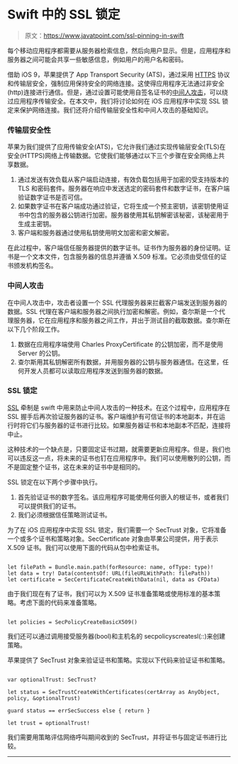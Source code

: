 # Swift 中的 SSL 锁定

> 原文：<https://www.javatpoint.com/ssl-pinning-in-swift>

每个移动应用程序都需要从服务器检索信息，然后向用户显示。但是，应用程序和服务器之间可能会共享一些敏感信息，例如用户的用户名和密码。

借助 iOS 9，苹果提供了 App Transport Security (ATS)，通过采用 [HTTPS](https://www.javatpoint.com/https) 协议和传输层安全，强制应用保持安全的网络连接。这使得应用程序无法通过非安全(http)连接进行通信。但是，通过设置可能使用自签名证书的[中间人攻击](https://www.javatpoint.com/man-in-the-middle-attacks)，可以绕过应用程序传输安全。在本文中，我们将讨论如何在 iOS 应用程序中实现 SSL 锁定来保护网络连接。我们还将介绍传输层安全性和中间人攻击的基础知识。

### 传输层安全性

苹果为我们提供了应用传输安全(ATS)，它允许我们通过实现传输层安全(TLS)在安全(HTTPS)网络上传输数据。它使我们能够通过以下三个步骤在安全网络上共享数据。

1.  通过发送有效负载从客户端启动连接，有效负载包括用于加密的受支持版本的 TLS 和密码套件。服务器在响应中发送选定的密码套件和数字证书，在客户端验证数字证书是否可信。
2.  如果数字证书在客户端成功通过验证，它将生成一个预主密钥，该密钥使用证书中包含的服务器公钥进行加密。服务器使用其私钥解密该秘密，该秘密用于生成主密钥。
3.  客户端和服务器通过使用私钥使用明文加密和密文解密。

在此过程中，客户端信任服务器提供的数字证书。证书作为服务器的身份证明。证书是一个文本文件，包含服务器的信息并遵循 X.509 标准。它必须由受信任的证书颁发机构签名。

### 中间人攻击

在中间人攻击中，攻击者设置一个 SSL 代理服务器来拦截客户端发送到服务器的数据。SSL 代理在客户端和服务器之间执行加密和解密。例如，查尔斯是一个代理服务器，它在应用程序和服务器之间工作，并出于测试目的截取数据。查尔斯在以下几个阶段工作。

1.  数据在应用程序端使用 Charles ProxyCertificate 的公钥加密，而不是使用 Server 的公钥。
2.  查尔斯用其私钥解密所有数据，并用服务器的公钥与服务器通信。在这里，任何开发人员都可以读取应用程序发送到服务器的数据。

### SSL 锁定

[SSL](https://www.javatpoint.com/ssl-full-form) 牵制是 swift 中用来防止中间人攻击的一种技术。在这个过程中，应用程序在 SSL 握手后再次验证服务器的证书。客户端维护有可信证书的本地副本，并在运行时将它们与服务器的证书进行比较。如果服务器证书和本地副本不匹配，连接将中止。

这种技术的一个缺点是，只要固定证书过期，就需要更新应用程序。但是，我们也可以违反这一点，将未来的证书也钉在应用程序中。我们可以使用散列的公钥，而不是固定整个证书，这在未来的证书中是相同的。

SSL 锁定在以下两个步骤中执行。

1.  首先验证证书的数字签名。该应用程序可能使用任何嵌入的根证书，或者我们可以提供我们的证书。
2.  我们必须根据信任策略测试证书。

为了在 iOS 应用程序中实现 SSL 锁定，我们需要一个 SecTrust 对象，它将准备一个或多个证书和策略对象。SecCertificate 对象由苹果公司提供，用于表示 X.509 证书。我们可以使用下面的代码从包中检索证书。

```

let filePath = Bundle.main.path(forResource: name, ofType: type)!
let data = try! Data(contentsOf: URL(fileURLWithPath: filePath))
let certificate = SecCertificateCreateWithData(nil, data as CFData)

```

由于我们现在有了证书，我们可以为 X.509 证书准备策略或使用标准的基本策略。考虑下面的代码来准备策略。

```

let policies = SecPolicyCreateBasicX509()

```

我们还可以通过调用接受服务器(bool)和主机名的 secpolicyscreatesl(_:_:)来创建策略。

苹果提供了 SecTrust 对象来验证证书和策略。实现以下代码来验证证书和策略。

```

var optionalTrust: SecTrust?

let status = SecTrustCreateWithCertificates(certArray as AnyObject, policy, &optionalTrust)

guard status == errSecSuccess else { return }

let trust = optionalTrust!

```

我们需要用策略评估网络呼叫期间收到的 SecTrust，并将证书与固定证书进行比较。

* * *
